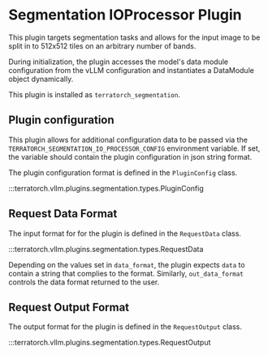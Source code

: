 # Segmentation IOProcessor Plugin

This plugin targets segmentation tasks and allows for the input image to be split in to 512x512 tiles on an arbitrary number of bands.

During initialization, the plugin accesses the model's data module configuration from the vLLM configuration and instantiates a DataModule object dynamically.

This plugin is installed as `terratorch_segmentation`.

## Plugin configuration

This plugin allows for additional configuration data to be passed via the `TERRATORCH_SEGMENTATION_IO_PROCESSOR_CONFIG` environment variable. If set, the variable should contain the plugin configuration in json string format. 

The plugin configuration format is defined in the `PluginConfig` class.

:::terratorch.vllm.plugins.segmentation.types.PluginConfig

## Request Data Format
The input format for for the plugin is defined in the `RequestData` class.

:::terratorch.vllm.plugins.segmentation.types.RequestData


Depending on the values set in `data_format`, the plugin expects `data` to contain a string that complies to the format. Similarly, `out_data_format` controls the data format returned to the user.

## Request Output Format

The output format for the plugin is defined in the `RequestOutput` class.

:::terratorch.vllm.plugins.segmentation.types.RequestOutput